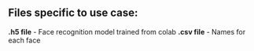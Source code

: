 ## Files specific to use case:
**.h5 file** - Face recognition model trained from colab
**.csv file** - Names for each face
